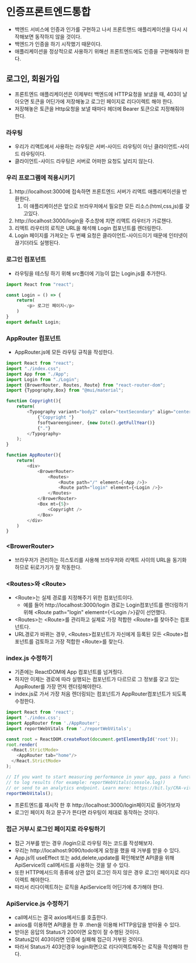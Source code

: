 # 인증프론트엔드통합
- 백엔드 서비스에 인증과 인가를 구현하고 나서 프론트앤드 애플리케이션을 다시 시작해보면 동작하지 않을 것이다.
- 백엔드가 인증을 하기 시작했기 때문이다.
- 애플리케이션을 정상적으로 사용하기 위해선 프론트엔드에도 인증을 구현해줘야 한다.

## 로그인, 회원가입
- 프론트엔드 애플리케이션은 이제부터 백엔드에 HTTP요청을 보냈을 때, 403이 날아오면 토큰을 어딘가에 저장해놓고 로그인 페이지로 리다이렉트 해야 한다.
- 저장해놓은 토큰을 Http요청을 보낼 때마다 헤더에 Bearer 토큰으로 지정해줘야 한다.
 
### 라우팅
- 우리가 리액트에서 사용하는 라우팅은 서버-사이드 라우팅이 아닌 클라이언트-사이드 라우팅이다.
- 클라이언트-사이드 라우팅은 서버로 어떠한 요청도 날리지 않는다.

### 우리 프로그램에 적용시키기
1. http://localhost:3000에 접속하면 프론트엔드 서버가 리액트 애플리케이션을 반환한다.
   1. 이 애플리케이션은 앞으로 브라우저에서 필요한 모든 리소스(html,css,js)를 갖고있다.
2. http://localhost:3000/login을 주소창에 치면 리액트 라우터가 가로챈다.
3. 리액트 라우터의 로직은 URL을 해석해 Login 컴포넌트를 렌더링한다.
4. Login 페이지를 가져오는 두 번째 요청은 클라이언트-사이드이기 때문에 인터넷이 끊기더라도 실행된다.

### 로그인 컴포넌트
- 라우팅을 테스팅 하기 위해 src폴더에 기능이 없는 Login.js를 추가한다.
```js
import React from "react";

const Login = () => {
    return(
        <p> 로그인 페이지</p>
    )
}
export default Login;
```

### AppRouter 컴포넌트
- AppRouter.js에 모든 라우팅 규칙을 작성한다.
```js
import React from "react";
import "./index.css";
import App from "./App";
import Login from "./Login";
import {BrowerRouter, Routes, Route} from "react-router-dom";
import {Typography,Box} from "@mui/material";

function Copyright(){
    return(
        <Typography variant="body2" color="textSecondary" align="center">
            {"Copyright "}
            fsoftwareengineer, {new Date().getFullYear()}
            {"."}
        </Typography>
    );
}

function AppRouter(){
    return(
        <div>
            <BrowerRouter>
                <Routes>
                    <Route path="/" element={<App />}>
                    <Route path="login" element={<Login />}>
                </Routes>
            </BrowerRouter>
            <Box mt={5}>
                <Copyright />
            </Box>
        </div>
    )
}
```

### \<BrowerRouter\>
- 브라우저가 관리하는 히스토리를 사용해 브라우저와 리액트 사이의 URL을 동기화 하므로 뒤로가기가 잘 작동한다.

### \<Routes\>와 \<Route\>
- \<Route\>는 실제 경로를 지정해주기 위한 컴포넌트이다.
  - 예를 들어 http://localhost:3000/login 경로는 Login컴포넌트를 렌더링하기 위해 \<Route path="login" element={\<Login />}같이 선언했다.
- \<Routes\>는 \<Route\>를 관리하고 실제로 가장 적합한 \<Route\>를 찾아주는 컴포넌트다.
- URL경로가 바뀌는 경우, \<Routes\>컴포넌트가 자신에게 등록된 모든 \<Route\>컴포넌트를 검토하고 가장 적합한 \<Route\>를 찾는다.

### index.js 수정하기
- 기존에는 ReactDOM에 App 컴포넌트를 넘겨줬다. 
- 하지만 이제는 경로에 따라 실행되는 컴포넌트가 다르므로 그 정보를 갖고 있는 AppRouter를 가장 먼저 렌더링해야한다.
- index.js로 가서 가장 처음 렌더링되는 컴포넌트가 AppRouter컴포넌트가 되도록 수정한다.
```js
import React from 'react';
import './index.css';
import AppRouter from './AppRouter';
import reportWebVitals from './reportWebVitals';

const root = ReactDOM.createRoot(document.getElementById('root'));
root.render(
  <React.StrictMode>
    <AppRouter tab="home"/>
  </React.StrictMode>
);

// If you want to start measuring performance in your app, pass a function
// to log results (for example: reportWebVitals(console.log))
// or send to an analytics endpoint. Learn more: https://bit.ly/CRA-vitals
reportWebVitals();
```
- 프론트엔드를 재시작 한 후 http://localhost:3000/login페이지로 들어가보자
- 로그인 페이지 하고 문구가 뜬다면 라우팅이 제대로 동작하는 것이다.

### 접근 거부시 로그인 페이지로 라우팅하기
- 접근 거부를 받는 경우 /login으로 라우팅 하는 코드를 작성해보자.
- 우리는 http://localhost:9090/todo에게 요청을 했을 때 거부를 받을 수 있다.
- App.js의 useEffect 또는 add,delete,update를 확인해보면 API콜을 위해 ApiService의 call메서드를 사용하는 것을 알 수 있다.
- 또한 HTTP메서드의 종류에 상관 없이 로그인 하지 않은 경우 로그인 페이지로 리다이렉트 해야한다.
- 따라서 리다이렉트하는 로직을 ApiService의 어딘가에 추가해야 한다.

### ApiService.js 수정하기
- call메서드는 결국 axios메서드를 호출한다.
- axios를 이용하면 API콜을 한 후 .then을 이용해 HTTP응답을 받아올 수 있다.
- 받아온 응답의 Status가 200이면 요청이 잘 수행된 것이다.
- Status값이 403이라면 인증에 실패해 접근이 거부된 것이다.
- 따라서 Status가 403인경우 login화면으로 리다이렉트해주는 로직을 작성해야 한다.